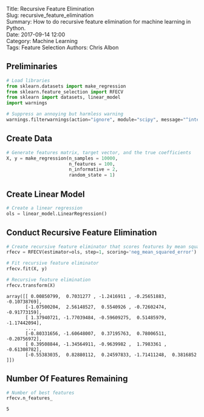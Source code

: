 Title: Recursive Feature Elimination  
Slug: recursive_feature_elimination  
Summary: How to do recursive feature elimination for machine learning in Python.    
Date: 2017-09-14 12:00  
Category: Machine Learning  
Tags: Feature Selection
Authors: Chris Albon

## Preliminaries


```python
# Load libraries
from sklearn.datasets import make_regression
from sklearn.feature_selection import RFECV
from sklearn import datasets, linear_model
import warnings

# Suppress an annoying but harmless warning
warnings.filterwarnings(action="ignore", module="scipy", message="^internal gelsd")
```

## Create Data


```python
# Generate features matrix, target vector, and the true coefficients
X, y = make_regression(n_samples = 10000,
                       n_features = 100,
                       n_informative = 2,
                       random_state = 1)
```

## Create Linear Model


```python
# Create a linear regression
ols = linear_model.LinearRegression()
```

## Conduct Recursive Feature Elimination


```python
# Create recursive feature eliminator that scores features by mean squared errors
rfecv = RFECV(estimator=ols, step=1, scoring='neg_mean_squared_error')

# Fit recursive feature eliminator 
rfecv.fit(X, y)

# Recursive feature elimination
rfecv.transform(X)
```




    array([[ 0.00850799,  0.7031277 , -1.2416911 , -0.25651883, -0.10738769],
           [-1.07500204,  2.56148527,  0.5540926 , -0.72602474, -0.91773159],
           [ 1.37940721, -1.77039484, -0.59609275,  0.51485979, -1.17442094],
           ..., 
           [-0.80331656, -1.60648007,  0.37195763,  0.78006511, -0.20756972],
           [ 0.39508844, -1.34564911, -0.9639982 ,  1.7983361 , -0.61308782],
           [-0.55383035,  0.82880112,  0.24597833, -1.71411248,  0.3816852 ]])



## Number Of Features Remaining


```python
# Number of best features
rfecv.n_features_
```




    5


